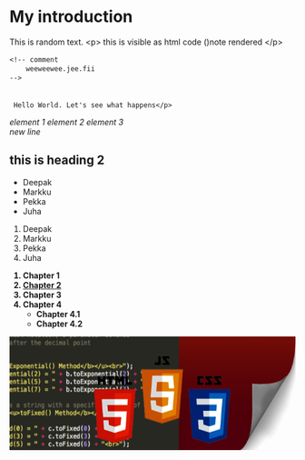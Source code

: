 <!DOCTYPE html>
<html lang="en">
<head>
<title> My first HTML Page
</title>
</head>
<body>
<h1> My introduction </h1>
<p> This is random text. 
&lt;p&gt; this is visible as html code ()note rendered &lt;/p&gt;
    
    <!-- comment
        weeweewee.jee.fii
    -->

    
     Hello World. Let's see what happens</p>

<div><em>element 1</em> <em>element 2</em> <em>element 3</em></div>
<div>
    <em>new line</em>
    <h2>this is heading 2</h2>
    <ul>
            <li>Deepak</li>
            <li>Markku</li>
            <li>Pekka</li>
            <li>Juha</li>
          </ul>
          <ol>
                <li>Deepak</li>
                <li>Markku</li>
                <li>Pekka</li>
                <li>Juha</li>
              </ol>
              <ol>
                    <b>
                    <li>Chapter 1</li>
                    <li><u>Chapter 2</u></li>
                    <li>Chapter 3</li>
                    <li>Chapter 4
                      <ul>
                        <li>Chapter 4.1</li>
                        <li>Chapter 4.2</li>
                      </ul>
                    </li>
                  </ol>
                  </b>
                  <img src="https://raw.githubusercontent.com/dipaish/www2020/master/docs/images/header.png "height="200px" width="900px" title="image from yle" alt="image"/>

</div>
</body>
</html>
